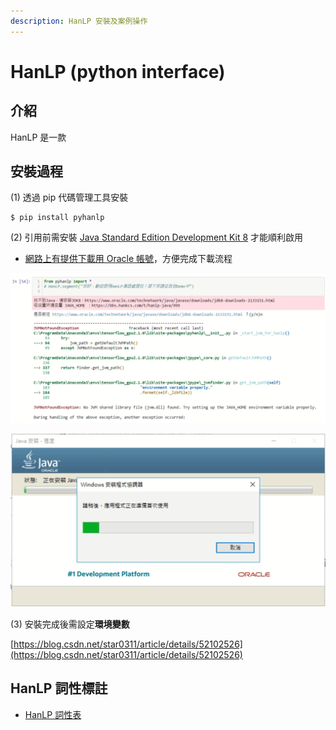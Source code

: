 ```yaml
---
description: HanLP 安裝及案例操作
---
```


# HanLP (python interface)

## 介紹

HanLP 是一款



## 安裝過程

(1) 透過 pip 代碼管理工具安裝

```
$ pip install pyhanlp
```

(2) 引用前需安裝 [Java Standard Edition Development Kit 8](https://www.oracle.com/tw/java/technologies/javase/javase-jdk8-downloads.html) 才能順利啟用

* [網路上有提供下載用 Oracle 帳號](https://blog.csdn.net/LinBilin\_/article/details/50217541)，方便完成下載流程

![JVMNotFoundException](<../../.gitbook/assets/image (16).png>)

![Java SE Development Kit Installation ](<../../.gitbook/assets/image (15).png>)

(3) 安裝完成後需設定**環境變數**

[https://blog.csdn.net/star0311/article/details/52102526](https://blog.csdn.net/star0311/article/details/52102526)



## HanLP 詞性標註



* [HanLP 詞性表](https://blog.csdn.net/u014258362/article/details/81044286)
